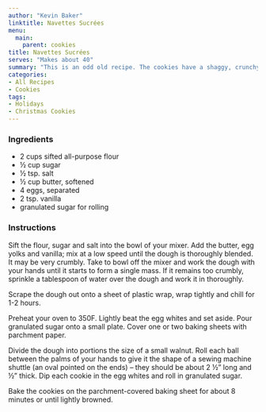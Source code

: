 ```yaml
---
author: "Kevin Baker"
linktitle: Navettes Sucrées
menu:
  main:
    parent: cookies
title: Navettes Sucrées
serves: "Makes about 40"
summary: "This is an odd old recipe. The cookies have a shaggy, crunchy exterior and sweet, cake-like crumb. They’re easy to make, and are sure to become a favorite."
categories:
- All Recipes
- Cookies
tags:
- Holidays
- Christmas Cookies
---
```


### Ingredients

<div class="ingredient-list">

* 2 cups sifted all-purpose flour
* ½ cup sugar
* ½ tsp. salt
* ½ cup butter, softened
* 4 eggs, separated
* 2 tsp. vanilla
* granulated sugar for rolling
  
</div>

### Instructions
Sift the flour, sugar and salt into the bowl of your mixer. Add the butter, egg yolks and vanilla; mix at a low speed until the dough is thoroughly blended. It may be very crumbly. Take to bowl off the mixer and work the dough with your hands until it starts to form a single mass. If it remains too crumbly, sprinkle a tablespoon of water over the dough and work it in thoroughly.   

Scrape the dough out onto a sheet of plastic wrap, wrap tightly and chill for 1-2 hours.

Preheat your oven to 350F. Lightly beat the egg whites and set aside. Pour granulated sugar onto a small plate. Cover one or two baking sheets with parchment paper.

Divide the dough into portions the size of a small walnut. Roll each ball between the palms of your hands to give it the shape of a sewing machine shuttle (an oval pointed on the ends) – they should be about 2 ½” long and ½” thick.  Dip each cookie in the egg whites and roll in granulated sugar.

Bake the cookies on the parchment-covered baking sheet for about 8 minutes or until lightly browned.